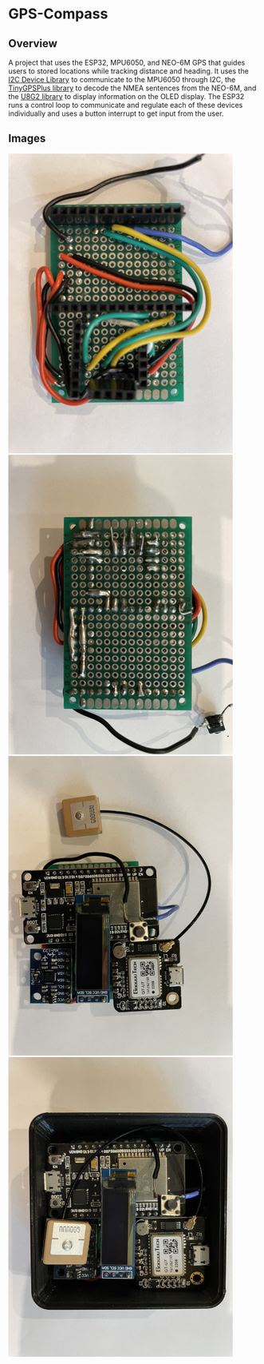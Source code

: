 # GPS-Compass
## Overview
A project that uses the ESP32, MPU6050, and NEO-6M GPS that guides users to stored locations while tracking distance and heading. It uses the [I2C Device Library](https://github.com/jrowberg/i2cdevlib) to communicate to the MPU6050 through I2C, the [TinyGPSPlus library](https://github.com/mikalhart/TinyGPSPlus) to decode the NMEA sentences from the NEO-6M, and the [U8G2 library](https://github.com/olikraus/u8g2) to display information on the OLED display. The ESP32 runs a control loop to communicate and regulate each of these devices individually and uses a button interrupt to get input from the user.
## Images
<img src="https://github.com/maalwan/GPS-Compass/blob/main/photos/Protoboard%20Front.jpg" width="450" height="600" />
<img src="https://github.com/maalwan/GPS-Compass/blob/main/photos/Protoboard%20Back.jpg" width="450" height="600" />
<img src="https://github.com/maalwan/GPS-Compass/blob/main/photos/Components.jpg" width="450" height="600" />
<img src="https://github.com/maalwan/GPS-Compass/blob/main/photos/In%20case.jpg" width="450" height="600" />
